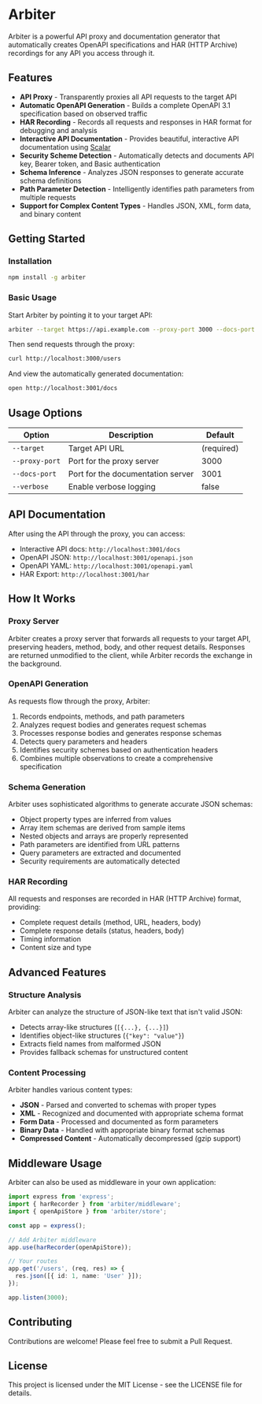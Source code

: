 # Arbiter

Arbiter is a powerful API proxy and documentation generator that automatically creates OpenAPI specifications and HAR (HTTP Archive) recordings for any API you access through it.

## Features

- **API Proxy** - Transparently proxies all API requests to the target API 
- **Automatic OpenAPI Generation** - Builds a complete OpenAPI 3.1 specification based on observed traffic
- **HAR Recording** - Records all requests and responses in HAR format for debugging and analysis
- **Interactive API Documentation** - Provides beautiful, interactive API documentation using [Scalar](https://github.com/scalar/scalar)
- **Security Scheme Detection** - Automatically detects and documents API key, Bearer token, and Basic authentication
- **Schema Inference** - Analyzes JSON responses to generate accurate schema definitions
- **Path Parameter Detection** - Intelligently identifies path parameters from multiple requests
- **Support for Complex Content Types** - Handles JSON, XML, form data, and binary content

## Getting Started

### Installation

```bash
npm install -g arbiter
```

### Basic Usage

Start Arbiter by pointing it to your target API:

```bash
arbiter --target https://api.example.com --proxy-port 3000 --docs-port 3001
```

Then send requests through the proxy:

```bash
curl http://localhost:3000/users
```

And view the automatically generated documentation:

```bash
open http://localhost:3001/docs
```

## Usage Options

| Option | Description | Default |
|--------|-------------|---------|
| `--target` | Target API URL | (required) |
| `--proxy-port` | Port for the proxy server | 3000 |
| `--docs-port` | Port for the documentation server | 3001 |
| `--verbose` | Enable verbose logging | false |

## API Documentation

After using the API through the proxy, you can access:

- Interactive API docs: `http://localhost:3001/docs`
- OpenAPI JSON: `http://localhost:3001/openapi.json`
- OpenAPI YAML: `http://localhost:3001/openapi.yaml`
- HAR Export: `http://localhost:3001/har`

## How It Works

### Proxy Server

Arbiter creates a proxy server that forwards all requests to your target API, preserving headers, method, body, and other request details. Responses are returned unmodified to the client, while Arbiter records the exchange in the background.

### OpenAPI Generation

As requests flow through the proxy, Arbiter:

1. Records endpoints, methods, and path parameters
2. Analyzes request bodies and generates request schemas
3. Processes response bodies and generates response schemas
4. Detects query parameters and headers
5. Identifies security schemes based on authentication headers
6. Combines multiple observations to create a comprehensive specification

### Schema Generation

Arbiter uses sophisticated algorithms to generate accurate JSON schemas:

- Object property types are inferred from values
- Array item schemas are derived from sample items
- Nested objects and arrays are properly represented
- Path parameters are identified from URL patterns
- Query parameters are extracted and documented
- Security requirements are automatically detected

### HAR Recording

All requests and responses are recorded in HAR (HTTP Archive) format, providing:

- Complete request details (method, URL, headers, body)
- Complete response details (status, headers, body)
- Timing information
- Content size and type

## Advanced Features

### Structure Analysis

Arbiter can analyze the structure of JSON-like text that isn't valid JSON:

- Detects array-like structures (`[{...}, {...}]`)
- Identifies object-like structures (`{"key": "value"}`)
- Extracts field names from malformed JSON
- Provides fallback schemas for unstructured content

### Content Processing

Arbiter handles various content types:

- **JSON** - Parsed and converted to schemas with proper types
- **XML** - Recognized and documented with appropriate schema format
- **Form Data** - Processed and documented as form parameters
- **Binary Data** - Handled with appropriate binary format schemas
- **Compressed Content** - Automatically decompressed (gzip support)

## Middleware Usage

Arbiter can also be used as middleware in your own application:

```typescript
import express from 'express';
import { harRecorder } from 'arbiter/middleware';
import { openApiStore } from 'arbiter/store';

const app = express();

// Add Arbiter middleware
app.use(harRecorder(openApiStore));

// Your routes
app.get('/users', (req, res) => {
  res.json([{ id: 1, name: 'User' }]);
});

app.listen(3000);
```

## Contributing

Contributions are welcome! Please feel free to submit a Pull Request.

## License

This project is licensed under the MIT License - see the LICENSE file for details.
